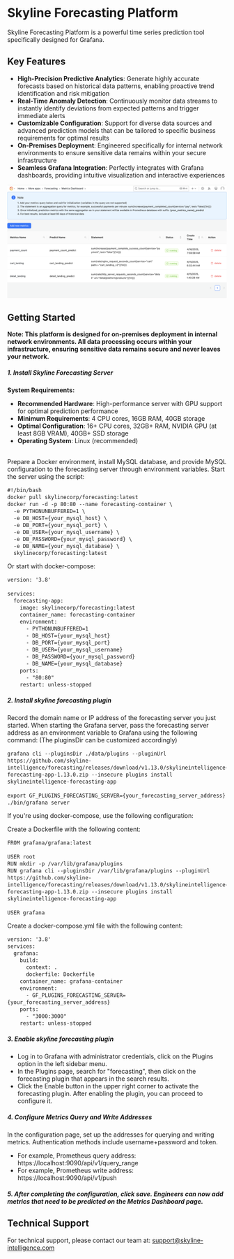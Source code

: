 # Skyline Forecasting Platform

Skyline Forecasting Platform is a powerful time series prediction tool specifically designed for Grafana.

## Key Features

- **High-Precision Predictive Analytics**: Generate highly accurate forecasts based on historical data patterns, enabling proactive trend identification and risk mitigation
- **Real-Time Anomaly Detection**: Continuously monitor data streams to instantly identify deviations from expected patterns and trigger immediate alerts
- **Customizable Configuration**: Support for diverse data sources and advanced prediction models that can be tailored to specific business requirements for optimal results
- **On-Premises Deployment**: Engineered specifically for internal network environments to ensure sensitive data remains within your secure infrastructure
- **Seamless Grafana Integration**: Perfectly integrates with Grafana dashboards, providing intuitive visualization and interactive experiences

![Landing Page](./assets/images/landing.png)

## Getting Started
**Note: This platform is designed for on-premises deployment in internal network environments. All data processing occurs within your infrastructure, ensuring sensitive data remains secure and never leaves your network.**

##### 1\. Install Skyline Forecasting Server  <br>
**System Requirements:**
- **Recommended Hardware**: High-performance server with GPU support for optimal prediction performance
- **Minimum Requirements**: 4 CPU cores, 16GB RAM, 40GB storage
- **Optimal Configuration**: 16+ CPU cores, 32GB+ RAM, NVIDIA GPU (at least 8GB VRAM), 40GB+ SSD storage
- **Operating System**: Linux (recommended)

<br> Prepare a Docker environment, install MySQL database, and provide MySQL configuration to the forecasting server through environment variables. Start the server using the script:  <br>

```
#!/bin/bash
docker pull skylinecorp/forecasting:latest
docker run -d -p 80:80 --name forecasting-container \
  -e PYTHONUNBUFFERED=1 \
  -e DB_HOST={your_mysql_host} \
  -e DB_PORT={your_mysql_port} \
  -e DB_USER={your_mysql_username} \
  -e DB_PASSWORD={your_mysql_password} \
  -e DB_NAME={your_mysql_database} \
  skylinecorp/forecasting:latest

```
Or start with docker-compose:
```
version: '3.8'

services:
  forecasting-app:
    image: skylinecorp/forecasting:latest
    container_name: forecasting-container
    environment:
      - PYTHONUNBUFFERED=1
      - DB_HOST={your_mysql_host}
      - DB_PORT={your_mysql_port}
      - DB_USER={your_mysql_username}
      - DB_PASSWORD={your_mysql_password}
      - DB_NAME={your_mysql_database}
    ports:
      - "80:80"
    restart: unless-stopped
```
##### 2\. Install skyline forecasting plugin  <br>
Record the domain name or IP address of the forecasting server you just started. When starting the Grafana server, pass the forecasting server address as an environment variable to Grafana using the following command: (The pluginsDir can be customized accordingly)
```
grafana cli --pluginsDir ./data/plugins --pluginUrl https://github.com/skyline-intelligence/forecasting/releases/download/v1.13.0/skylineintelligence-forecasting-app-1.13.0.zip --insecure plugins install skylineintelligence-forecasting-app

export GF_PLUGINS_FORECASTING_SERVER={your_forecasting_server_address}
./bin/grafana server
```
If you're using docker-compose, use the following configuration:

Create a Dockerfile with the following content:
```
FROM grafana/grafana:latest

USER root
RUN mkdir -p /var/lib/grafana/plugins
RUN grafana cli --pluginsDir /var/lib/grafana/plugins --pluginUrl https://github.com/skyline-intelligence/forecasting/releases/download/v1.13.0/skylineintelligence-forecasting-app-1.13.0.zip --insecure plugins install skylineintelligence-forecasting-app

USER grafana
```

Create a docker-compose.yml file with the following content:
```
version: '3.8'
services:
  grafana:
    build: 
      context: .
      dockerfile: Dockerfile
    container_name: grafana-container
    environment:
      - GF_PLUGINS_FORECASTING_SERVER={your_forecasting_server_address}
    ports:
      - "3000:3000"
    restart: unless-stopped
```
##### 3\. Enable skyline forecasting plugin  <br>
- Log in to Grafana with administrator credentials, click on the Plugins option in the left sidebar menu.
- In the Plugins page, search for "forecasting", then click on the forecasting plugin that appears in the search results.
- Click the Enable button in the upper right corner to activate the forecasting plugin. After enabling the plugin, you can proceed to configure it.

##### 4\. Configure Metrics Query and Write Addresses  <br>
In the configuration page, set up the addresses for querying and writing metrics. Authentication methods include username+password and token.  <br>
- For example, Prometheus query address: https://localhost:9090/api/v1/query_range   <br>
- For example, Prometheus write address: https://localhost:9090/api/v1/push     <br>

##### 5\. After completing the configuration, click save. Engineers can now add metrics that need to be predicted on the Metrics Dashboard page.


## Technical Support

For technical support, please contact our team at:
support@skyline-intelligence.com